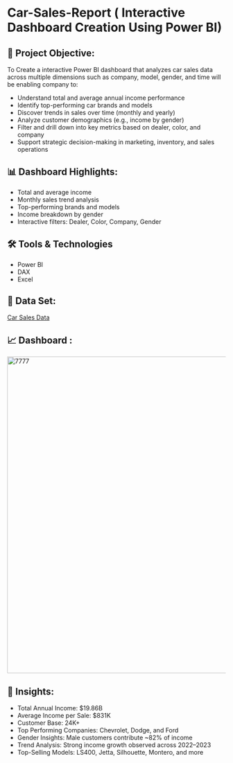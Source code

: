 # Car-Sales-Report ( Interactive Dashboard Creation Using Power BI)
## 🎯 Project Objective:

To Create a interactive Power BI dashboard that analyzes car sales data across multiple dimensions such as company, model, gender, and time will be enabling company  to:
* Understand total and average annual income performance
* Identify top-performing car brands and models
* Discover trends in sales over time (monthly and yearly)
* Analyze customer demographics (e.g., income by gender)
* Filter and drill down into key metrics based on dealer, color, and company
* Support strategic decision-making in marketing, inventory, and sales operations

## 📊 Dashboard Highlights:

* Total and average income
* Monthly sales trend analysis
* Top-performing brands and models
* Income breakdown by gender
* Interactive filters: Dealer, Color, Company, Gender

## 🛠 Tools & Technologies
* Power BI 
* DAX
* Excel

## 📂 Data Set:
<a href="https://github.com/MDRIDOYDA/Car-Sales-Report/blob/main/car%20sales.xlsx">Car Sales Data </a>

## 📈 Dashboard :
<img width="1293" height="731" alt="7777" src="https://github.com/user-attachments/assets/5413e062-0671-4bd8-82e1-88033697eeff" />

## 🧠 Insights:

* Total Annual Income: $19.86B
* Average Income per Sale: $831K
* Customer Base: 24K+
* Top Performing Companies: Chevrolet, Dodge, and Ford
* Gender Insights: Male customers contribute ~82% of income
* Trend Analysis: Strong income growth observed across 2022–2023
* Top-Selling Models: LS400, Jetta, Silhouette, Montero, and more




